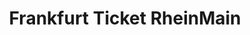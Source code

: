 ---
title: "Frankfurt Ticket RheinMain"
url: /oberursel-taunus/frankfurt-ticket-rheinmain-kumeliusstrasse/
shop: Andenken
---